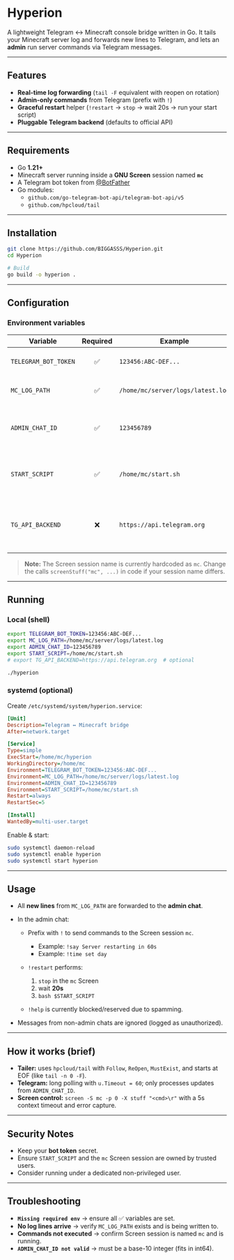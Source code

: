 # Hyperion

A lightweight Telegram ↔ Minecraft console bridge written in Go.
It tails your Minecraft server log and forwards new lines to Telegram, and lets an **admin** run server commands via Telegram messages.

---

## Features

- **Real-time log forwarding** (`tail -F` equivalent with reopen on rotation)
- **Admin-only commands** from Telegram (prefix with `!`)
- **Graceful restart** helper (`!restart` → `stop` → wait 20s → run your start script)
- **Pluggable Telegram backend** (defaults to official API)

---

## Requirements

- Go **1.21+**
- Minecraft server running inside a **GNU Screen** session named **`mc`**
- A Telegram bot token from [@BotFather](https://t.me/BotFather)
- Go modules:
  - `github.com/go-telegram-bot-api/telegram-bot-api/v5`
  - `github.com/hpcloud/tail`

---

## Installation

```bash
git clone https://github.com/BIGGASSS/Hyperion.git
cd Hyperion

# Build
go build -o hyperion .
````

---

## Configuration

### Environment variables

| Variable             | Required | Example                           | Description                                             |
| -------------------- | :------: | --------------------------------- | ------------------------------------------------------- |
| `TELEGRAM_BOT_TOKEN` |     ✅    | `123456:ABC-DEF...`               | Bot token from @BotFather                               |
| `MC_LOG_PATH`        |     ✅    | `/home/mc/server/logs/latest.log` | Path to the server log to tail                          |
| `ADMIN_CHAT_ID`      |     ✅    | `123456789`                       | Telegram **chat ID** allowed to issue commands          |
| `START_SCRIPT`       |     ✅    | `/home/mc/start.sh`               | Script used to start the server (run by `!restart`)     |
| `TG_API_BACKEND`     |     ❌    | `https://api.telegram.org`        | Custom Telegram API base; defaults to official if unset |

> **Note:** The Screen session name is currently hardcoded as `mc`.
> Change the calls `screenStuff("mc", ...)` in code if your session name differs.

---

## Running

### Local (shell)

```bash
export TELEGRAM_BOT_TOKEN=123456:ABC-DEF...
export MC_LOG_PATH=/home/mc/server/logs/latest.log
export ADMIN_CHAT_ID=123456789
export START_SCRIPT=/home/mc/start.sh
# export TG_API_BACKEND=https://api.telegram.org  # optional

./hyperion
```

### systemd (optional)

Create `/etc/systemd/system/hyperion.service`:

```ini
[Unit]
Description=Telegram ↔ Minecraft bridge
After=network.target

[Service]
Type=simple
ExecStart=/home/mc/hyperion
WorkingDirectory=/home/mc
Environment=TELEGRAM_BOT_TOKEN=123456:ABC-DEF...
Environment=MC_LOG_PATH=/home/mc/server/logs/latest.log
Environment=ADMIN_CHAT_ID=123456789
Environment=START_SCRIPT=/home/mc/start.sh
Restart=always
RestartSec=5

[Install]
WantedBy=multi-user.target
```

Enable & start:

```bash
sudo systemctl daemon-reload
sudo systemctl enable hyperion
sudo systemctl start hyperion
```

---

## Usage

* All **new lines** from `MC_LOG_PATH` are forwarded to the **admin chat**.
* In the admin chat:

  * Prefix with `!` to send commands to the Screen session `mc`.

    * Example: `!say Server restarting in 60s`
    * Example: `!time set day`
  * `!restart` performs:

    1. `stop` in the `mc` Screen
    2. wait **20s**
    3. `bash $START_SCRIPT`
  * `!help` is currently blocked/reserved due to spamming.
* Messages from non-admin chats are ignored (logged as unauthorized).

---

## How it works (brief)

* **Tailer:** uses `hpcloud/tail` with `Follow`, `ReOpen`, `MustExist`, and starts at EOF (like `tail -n 0 -F`).
* **Telegram:** long polling with `u.Timeout = 60`; only processes updates from `ADMIN_CHAT_ID`.
* **Screen control:** `screen -S mc -p 0 -X stuff "<cmd>\r"` with a 5s context timeout and error capture.

---

## Security Notes

* Keep your **bot token** secret.
* Ensure `START_SCRIPT` and the `mc` Screen session are owned by trusted users.
* Consider running under a dedicated non-privileged user.

---

## Troubleshooting

* **`Missing required env`** → ensure all ✅ variables are set.
* **No log lines arrive** → verify `MC_LOG_PATH` exists and is being written to.
* **Commands not executed** → confirm Screen session is named `mc` and is running.
* **`ADMIN_CHAT_ID not valid`** → must be a base-10 integer (fits in int64).
